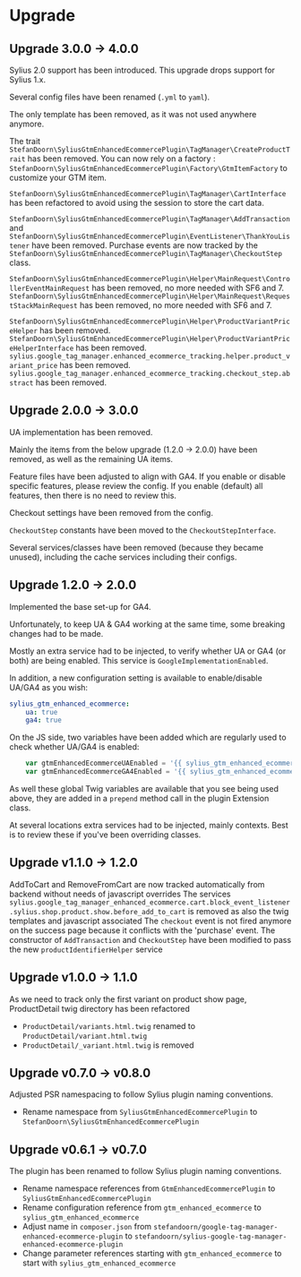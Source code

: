 # Upgrade

Upgrade 3.0.0 -> 4.0.0
----------------------

Sylius 2.0 support has been introduced. This upgrade drops support for Sylius 1.x.

Several config files have been renamed (`.yml` to `yaml`).

The only template has been removed, as it was not used anywhere anymore.

The trait `StefanDoorn\SyliusGtmEnhancedEcommercePlugin\TagManager\CreateProductTrait` has been removed.
You can now rely on a factory : `StefanDoorn\SyliusGtmEnhancedEcommercePlugin\Factory\GtmItemFactory` to customize your GTM item.

`StefanDoorn\SyliusGtmEnhancedEcommercePlugin\TagManager\CartInterface` has been refactored to avoid using the session to store the cart data.

`StefanDoorn\SyliusGtmEnhancedEcommercePlugin\TagManager\AddTransaction` and
`StefanDoorn\SyliusGtmEnhancedEcommercePlugin\EventListener\ThankYouListener` have been removed.
Purchase events are now tracked by the `StefanDoorn\SyliusGtmEnhancedEcommercePlugin\TagManager\CheckoutStep` class.

`StefanDoorn\SyliusGtmEnhancedEcommercePlugin\Helper\MainRequest\ControllerEventMainRequest` has been removed, no more needed with SF6 and 7.
`StefanDoorn\SyliusGtmEnhancedEcommercePlugin\Helper\MainRequest\RequestStackMainRequest` has been removed, no more needed with SF6 and 7.

`StefanDoorn\SyliusGtmEnhancedEcommercePlugin\Helper\ProductVariantPriceHelper` has been removed.
`StefanDoorn\SyliusGtmEnhancedEcommercePlugin\Helper\ProductVariantPriceHelperInterface` has been removed.
`sylius.google_tag_manager.enhanced_ecommerce_tracking.helper.product_variant_price` has been removed.
`sylius.google_tag_manager.enhanced_ecommerce_tracking.checkout_step.abstract` has been removed.

Upgrade 2.0.0 -> 3.0.0
----------------------

UA implementation has been removed. 

Mainly the items from the below upgrade (1.2.0 -> 2.0.0) have been removed, as well as the remaining UA items.

Feature files have been adjusted to align with GA4. If you enable or disable specific features, please review the config. If you enable (default) all features, then there is no need to review this.

Checkout settings have been removed from the config.

`CheckoutStep` constants have been moved to the `CheckoutStepInterface`.

Several services/classes have been removed (because they became unused), including the cache services including their configs.

Upgrade 1.2.0 -> 2.0.0
----------------------

Implemented the base set-up for GA4. 

Unfortunately, to keep UA & GA4 working at the same time, some breaking changes had to be made. 

Mostly an extra service had to be injected, to verify whether UA or GA4 (or both) are being enabled. This service is `GoogleImplementationEnabled`.

In addition, a new configuration setting is available to enable/disable UA/GA4 as you wish:

```yaml
sylius_gtm_enhanced_ecommerce:
    ua: true
    ga4: true
```

On the JS side, two variables have been added which are regularly used to check whether UA/GA4 is enabled:

```javascript
    var gtmEnhancedEcommerceUAEnabled = '{{ sylius_gtm_enhanced_ecommerce_google_ua }}';
    var gtmEnhancedEcommerceGA4Enabled = '{{ sylius_gtm_enhanced_ecommerce_google_ga4 }}';
```

As well these global Twig variables are available that you see being used above, they are added in a `prepend` method call in the plugin Extension class.

At several locations extra services had to be injected, mainly contexts. Best is to review these if you've been overriding classes.

Upgrade v1.1.0 -> 1.2.0
-----------------------

AddToCart and RemoveFromCart are now tracked automatically from backend without needs of javascript overrides
The services `sylius.google_tag_manager_enhanced_ecommerce.cart.block_event_listener.sylius.shop.product.show.before_add_to_cart` is removed as also the twig templates and javascript associated
The `checkout` event is not fired anymore on the success page because it conflicts with the 'purchase' event.
The constructor of `AddTransaction` and `CheckoutStep` have been modified to pass the new `productIdentifierHelper` service  


Upgrade v1.0.0 -> 1.1.0
-----------------------

As we need to track only the first variant on product show page, ProductDetail twig directory has been refactored
* `ProductDetail/variants.html.twig` renamed to `ProductDetail/variant.html.twig`
* `ProductDetail/_variant.html.twig` is removed

Upgrade v0.7.0 -> v0.8.0
------------------------

Adjusted PSR namespacing to follow Sylius plugin naming conventions.

* Rename namespace from `SyliusGtmEnhancedEcommercePlugin` to `StefanDoorn\SyliusGtmEnhancedEcommercePlugin`

Upgrade v0.6.1 -> v0.7.0
------------------------

The plugin has been renamed to follow Sylius plugin naming conventions.

* Rename namespace references from `GtmEnhancedEcommercePlugin` to `SyliusGtmEnhancedEcommercePlugin`
* Rename configuration reference from `gtm_enhanced_ecommerce` to `sylius_gtm_enhanced_ecommerce`
* Adjust name in `composer.json` from `stefandoorn/google-tag-manager-enhanced-ecommerce-plugin` to `stefandoorn/sylius-google-tag-manager-enhanced-ecommerce-plugin`
* Change parameter references starting with `gtm_enhanced_ecommerce` to start with `sylius_gtm_enhanced_ecommerce`
